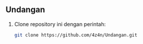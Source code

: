 ## Undangan
1. Clone repository ini dengan perintah:
   ```bash
   git clone https://github.com/4z4n/Undangan.git
